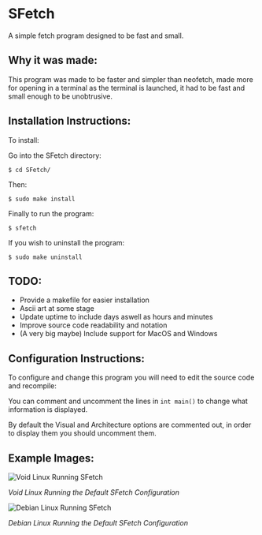 SFetch
======

A simple fetch program designed to be fast and small.

Why it was made:
----------------

This program was made to be faster and simpler than neofetch, made more for opening in a terminal as the terminal is launched, it had to be fast and small enough to be unobtrusive.

Installation Instructions:
--------------------------

To install:

Go into the SFetch directory:

```$ cd SFetch/```

Then:

```$ sudo make install```

Finally to run the program:

```$ sfetch```

If you wish to uninstall the program:

```$ sudo make uninstall```

TODO:
-----

- Provide a makefile for easier installation
- Ascii art at some stage
- Update uptime to include days aswell as hours and minutes
- Improve source code readability and notation
- (A very big maybe) Include support for MacOS and Windows

Configuration Instructions:
---------------------------

To configure and change this program you will need to edit the source code and recompile:

You can comment and uncomment the lines in `int main()` to change what information is displayed.

By default the Visual and Architecture options are commented out, in order to display them you should uncomment them.

Example Images:
---------------
![Void Linux Running SFetch](https://github.com/HenryDawson123/SFetch/blob/assets/assets/sfetchexample.png)

*Void Linux Running the Default SFetch Configuration*

![Debian Linux Running SFetch](https://github.com/HenryDawson123/SFetch/blob/assets/assets/sfetchdebianexample.png)

*Debian Linux Running the Default SFetch Configuration*
